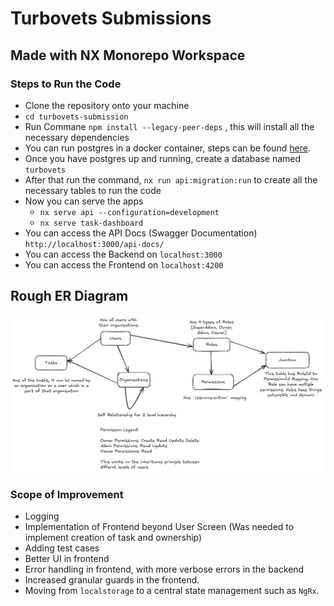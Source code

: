 # Turbovets Submissions

## Made with NX Monorepo Workspace

### Steps to Run the Code

- Clone the repository onto your machine
- `cd turbovets-submission`
- Run Commane `npm install --legacy-peer-deps` , this will install all the necessary dependencies
- You can run postgres in a docker container, steps can be found [here](https://hub.docker.com/_/postgres).
- Once you have postgres up and running, create a database named `turbovets`
- After that run the command, `nx run api:migration:run` to create all the necessary tables to run the code
- Now you can serve the apps
  - `nx serve api --configuration=development`
  - `nx serve task-dashboard`
- You can access the API Docs (Swagger Documentation) `http://localhost:3000/api-docs/`
- You can access the Backend on `localhost:3000`
- You can access the Frontend on `localhost:4200`


## Rough ER Diagram

![ER Diagram](er-diagram.png)

### Scope of Improvement

- Logging
- Implementation of Frontend beyond User Screen (Was needed to implement creation of task and ownership)
- Adding test cases
- Better UI in frontend
- Error handling in frontend, with more verbose errors in the backend
- Increased granular guards in the frontend.
- Moving from `localstorage` to a central state management such as `NgRx`.
